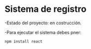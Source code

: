 <h1>
  Sistema de registro
</h1>

-Estado del proyecto: en costrucción.

-Para ejecutar el sistema debes pner:

```npm install react```
